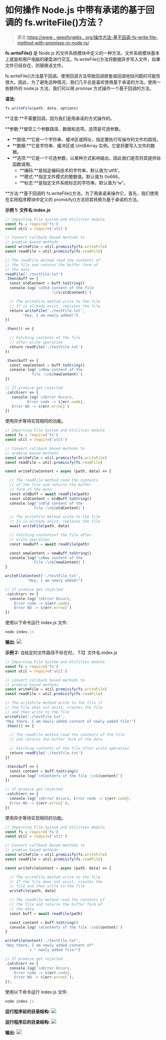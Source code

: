 # 如何操作 Node.js 中带有承诺的基于回调的 fs.writeFile()方法？

> 原文:[https://www . geesforgeks . org/操作方法-基于回调-fs-write file-method-with-promises-in-node-js/](https://www.geeksforgeeks.org/how-to-operate-callback-based-fs-writefile-method-with-promises-in-node-js/)

**fs.writeFile()** 是 Node.js 的文件系统模块中定义的一种方法，文件系统模块基本上就是和用户电脑的硬盘进行交互。fs.writeFile()方法将数据异步写入文件，如果文件已经存在，则替换该文件。

fs.writeFile()方法基于回调。使用回调方法导致回调嵌套或回调地狱问题的可能性很大。因此，为了避免这种情况，我们几乎总是喜欢使用基于承诺的方法。使用一些额外的 node.js 方法，我们可以用 promise 方式操作一个基于回调的方法。

**语法:**

```js
fs.writeFile(path, data, options)
```

**注意:**不需要回调，因为我们是用承诺的方式操作的。

**参数:**接受三个参数路径、数据和选项。选项是可选参数。

*   **路径:**它是一个字符串、缓冲区或网址，指定要执行写操作的文件的路径。
*   **数据:**它是字符串、缓冲区或 Uint8Array 实例。它是将要写入文件的数据。
*   **选项:**它是一个可选参数，以某种方式影响输出，因此我们是否将其提供给函数调用。
    *   **编码:**是指定编码技术的字符串，默认值为‘utf8’。
    *   **模式:**指定文件模式的整数值。默认值为 0o666。
    *   **标志:**是指定文件系统标志的字符串。默认值为“w”。

**方法:**基于回调的 fs.writeFile()方法。为了用承诺来操作它，首先，我们使用在实用程序模块中定义的 promisify()方法将其转换为基于承诺的方法。

**示例 1:** **文件名:index.js**

```js
// Importing File System and Utilities module
const fs = require('fs')
const util = require('util')

// Convert callback based methods to 
// promise based methods
const writeFile = util.promisify(fs.writeFile)
const readFile = util.promisify(fs.readFile)

// The readFile method read the contents of
// the file and returns the buffer form of
// the data
readFile('./testFile.txt')
.then(buff => {
  const oldContent = buff.toString()
  console.log(`\nOld content of the file 
                     :\n${oldContent}`)

  // The writeFile method write to the file
  // If is already exist, replaces the file
  return writeFile('./testFile.txt', 
        "Hey, I am newly added!")
})

.then(() => {

  // Fetching contents of the file
  // after write operation
  return readFile('./testFile.txt')
})

.then(buff => {
  const newContent = buff.toString()
  console.log(`\nNew content of the 
            file :\n${newContent}`)
})

// If promise get rejected
.catch(err => {
   console.log(`\nError Occurs, 
          Error code -> ${err.code}, 
   Error NO -> ${err.errno}`)
})
```

使用异步等待实现相同的功能。

```js
// Importing File System and Utilities module
const fs = require('fs')
const util = require('util')

// Convert callback based methods to 
// promise based methods
const writeFile = util.promisify(fs.writeFile)
const readFile = util.promisify(fs.readFile)

const writeFileContent = async (path, data) => {

  // The readFile method read the contents
  // of the file and returns the buffer 
  // form of the data
  const oldBuff = await readFile(path)
  const oldContent = oldBuff.toString()
  console.log(`\nOld content of the 
             file :\n${oldContent}`)

  // The writeFile method write to the file
  // If is already exist, replaces the file
  await writeFile(path, data)

  // Fetching contentsof the file after 
  // write operation
  const newBuff = await readFile(path)

  const newContent = newBuff.toString()
  console.log(`\nNew content of the 
             file :\n${newContent}`)
}

writeFileContent('./testFile.txt', 
          "Hey, I am newly added!")

// If promise get rejected
.catch(err => {
  console.log(`\nError Occurs, 
    Error code -> ${err.code},
    Error NO -> ${err.errno}`)
})
```

使用以下命令运行 index.js 文件:

```js
node index.js
```

**输出:**
![](img/482f45a7eae86df493ca230923047368.png)

**示例 2:** 当给定的文件路径不存在时。
T3】文件名:index.js

```js
// Importing File System and Utilities module
const fs = require('fs')
const util = require('util')

// convert callback based methods to 
// promise based methods
const writeFile = util.promisify(fs.writeFile)
const readFile = util.promisify(fs.readFile)

// The writeFile method write to the file if
// the file does not exist, creates the file
// and then write to the file
writeFile('./testFile.txt', 
"Hey there, I am newly added content of newly added file!")
.then(() => {

  // The readFile method read the contents of the file
  // and returns the buffer form of the data

  // Fetching contents of the file after write operation
  return readFile('./testFile.txt')
})

.then(buff => {
  const content = buff.toString()
  console.log(`\nContents of the file :\n${content}`)
})

// If promise get rejected
.catch(err => {
  console.log(`\nError Occurs, Error code -> ${err.code},
  Error NO -> ${err.errno}`);
})
```

使用异步等待实现相同的功能。

```js
// Importing File System and Utilities module
const fs = require('fs')
const util = require('util')

// Convert callback based methods to 
// promise based methods
const writeFile = util.promisify(fs.writeFile)
const readFile = util.promisify(fs.readFile)

const writeFileContent = async (path, data) => {

  // The writeFile method write to the file
  // If the file does not exist, creates the
  // file and then write to the file
  writeFile(path, data)

  // The readFile method read the contents of
  // the file and returns the buffer form of
  // the data
  const buff = await readFile(path)

  const content = buff.toString()
  console.log(`\nContents of the file :\n${content}`)
}

writeFileContent('./testFile.txt', 
"Hey there, I am newly added content of"
           + " newly added file!")

// If promise get rejected
.catch(err => {
  console.log(`\nError Occurs, 
    Error code -> ${err.code},
    Error NO -> ${err.errno}`);
});
```

使用以下命令运行 index.js 文件:

```js
node index.js
```

**运行程序前的目录结构:**
![](img/861e43a0b67261b8425efdd4cf10a83c.png)

**运行程序后的目录结构:**
![](img/4c0ce2c252b54b52d847d41da1cf65c7.png)

**输出:**
![](img/83223b0fffeb59c95f39ae42e546b4b4.png)
